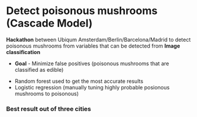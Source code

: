 # Detect poisonous mushrooms (Cascade Model)

**Hackathon** between Ubiqum Amsterdam/Berlin/Barcelona/Madrid to detect poisonous mushrooms from variables that can be detected from **Image classification** 

- **Goal** - Minimize false positives (poisonous mushrooms that are classified as edible)
* Random forest used to get the most accurate results
* Logistic regression (manually tuning highly probable posionous mushrooms to poisonous)

### Best result out of three cities
